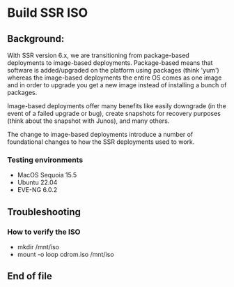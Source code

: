 # Build SSR ISO

## Background:
With SSR version 6.x, we are transitioning from package-based deployments to image-based deployments. Package-based means that software is added/upgraded on the platform using packages (think 'yum') whereas the image-based deployments the entire OS comes as one image and in order to upgrade you get a new image instead of installing a bunch of packages.

Image-based deployments offer many benefits like easily downgrade (in the event of a failed upgrade or bug), create snapshots for recovery purposes (think about the snapshot with Junos), and many others.

The change to image-based deployments introduce a number of foundational changes to how the SSR deployments used to work.

### Testing environments
- MacOS Sequoia 15.5
- Ubuntu 22.04
- EVE-NG 6.0.2

## Troubleshooting
### How to verify the ISO
- mkdir /mnt/iso
- mount -o loop cdrom.iso /mnt/iso

## End of file
